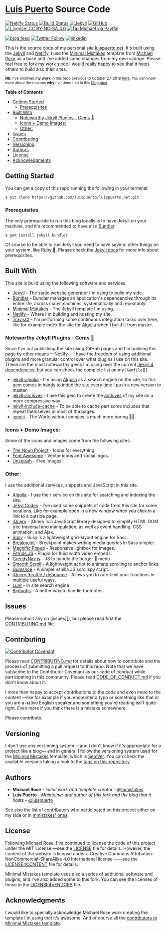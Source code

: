 # [Luis Puerto](https://luispuerto.net) Source Code

[![Netlify Status](https://api.netlify.com/api/v1/badges/e747c978-bb75-4e89-baaa-d7e709185b5b/deploy-status)](https://app.netlify.com/sites/mystifying-haibt-8d1e50/deploys)
[![Build Status](https://img.shields.io/travis/luispuerto/luispuerto.net/master?logo=travis)](https://travis-ci.com/luispuerto/luispuerto.net)
[![Jekyll](https://img.shields.io/badge/jekyll-4.0.0-blue.svg?logo=jekyll)][Jekyll]
[![GitHub](https://img.shields.io/github/license/luispuerto/luispuerto.net?label=code%20license&logo=open-source-initiative&color=#3DA639)][LICENSE]
[![License: CC BY-NC-SA 4.0](https://img.shields.io/badge/content%20license-CC%20BY--NC--SA%204.0-lightgrey?logo=creative-commons)][LICENSE4CONTENT]
[![Tip Michael via PayPal](https://img.shields.io/badge/PayPal-tip%20mmistakes-green.svg?logo=paypal)](https://www.paypal.me/mmistakes)

[![blog feed](https://img.shields.io/badge/feed-blog-yellow?style=social&logo=rss)][feed]
[![Twitter Follow](https://img.shields.io/twitter/follow/lpuerto?style=social)][twitter]
[![linkedin](https://img.shields.io/badge/linkedin-connect-blue?style=social&logo=linkedin)][linkedin]

This is the source code of my personal site [luispuerto.net][]. It's built using the [Jekyll][] and [Netlify][]. I use the [Minimal Mistakes][mmistakes-template] template from [Michael Rose][mmistakes-web] as a base and I've added some changes from my _own vintage_. Please feel free to fork my work since I would really happy to see that it helps others to build also their sites.  

<sub>**NB**: I've archived **my work** in this repo previous to October 27, 2018 [here][site-back]. You can know more about the reasons **why** I've done that in this [blog post](http://luispuerto.net/blog/2018/11/05/cutting-down-the-size-of-your-repo/).</span>

**Table of Contents**
<!-- MarkdownTOC -->

- [Getting Started](#getting-started)
    - [Prerequisites](#prerequisites)
- [Built With](#built-with)
    - [Noteworthy Jekyll Plugins - Gems :gem:](#noteworthy-jekyll-plugins---gems-gem)
    - [Icons + Demo Images:](#icons--demo-images)
    - [Other:](#other)
- [Issues](#issues)
- [Contributing](#contributing)
- [Versioning](#versioning)
- [Authors](#authors)
- [License](#license)
- [Acknowledgments](#acknowledgments)

<!-- /MarkdownTOC -->

## Getting Started

You can get a copy of this repo running the following in your terminal: 

```shell
$ git clone https://github.com/luispuerto/luispuerto.net.git
```

### Prerequisites

The only prerequisite to run this blog locally is to have Jekyll on your machine, and it's recommended to have also [Bundler][]. 

```shell
$ gem install jekyll bundler
```

Of course to be able to run Jekyll you need to have several other things on your system, like Ruby :gem:. Please check the [Jekyll docs][JekyllDocs] for more info about prerequisites. 

## Built With

This site is build using the following software and services. 

- [Jekyll][] - The static website generator I'm using to build my side. 
- [Bundler][] - Bundler manages an application's dependencies through its entire life, across many machines, systematically and repeatably. 
- [Minimal Mistakes][mmistakes-template] - The Jekyll template I'm using. 
- [Netlify][] - Where I'm building and hosting my site. 
- [TravisCI][] - I'm performing some continuous integration tasks over here, like for example index the site for [Algolia][] when I build it from master.  

### Noteworthy Jekyll Plugins - Gems :gem:

Since I've not publishing the site using GitHub pages and I'm building this page by other means —[Netlify][]— I have the freedom of using additional plugins and more granular control over what plugins I use on this site. These are the most noteworthy gems I'm using over the current [Jekyll 4 dependencies][], but you can check the complete list on my [`Gemfile`][].

- [jekyll-algolia][] - I'm using [Algolia][] as a search engine on the site, so this gem comes in handy to index the site every time I push a new version to master.  
- [jekyll-archives][] - I use this gem to create the [archives][luis-archives] of my site on a more compressive way. 
- [jekyll-include-cache][] - To be able to cache part some includes that repeat themselves in most of the pages. 
- [jemoji][] - The World without emojies is much more boring :man_shrugging:. 

### Icons + Demo Images:

Some of the icons and images come from the following sites:

- [The Noun Project][TheNounProject] - Icons for everything. 
- [Font Awesome][FontAwesome] - Vector icons and social logos.
- [Unsplash][] - Free images. 

### Other:

I use the additional services, snippets and JavaScript in this site. 

- [Algolia][] - I use their service on this site for searching and indexing the site. 
- [Jekyl Codex][JekylCodex] - I've used some snippets of code from this site for some solutions. Like for example open in a new window when you click in a link to a outside page. 
- [jQuery][] - jQuery is a JavaScript library designed to simplify HTML DOM tree traversal and manipulation, as well as event handling, CSS animation, and Ajax.
- [Susy][] - Susy is a lightweight grid-layout engine for Sass. 
- [Breakpoint][] - Breakpoint makes writing media queries in Sass simpler. 
- [Magnific Popup][MagnificPopup] - Responsive lightbox for images. 
- [FitVids.JS][] - Plugin for fluid width video embeds. 
- [GreedyNav.js][] - JS to handle the burger :hamburger: menu. 
- [Smooth Scroll][SmoothScroll] - A lightweight script to animate scrolling to anchor links.
- [Gumshoe][] - A simple vanilla JS scrollspy script.
- [jQuery throttle / debounce][JqueryThrottle/Debounce] - Allows you to rate-limit your functions in multiple useful ways.
- [Lunr][] - In site search engine
- [Bigfootjs][] - A better way to handle footnotes. 

## Issues

Please submit any on [issues][], but please read first the [CONTRIBUTING.md][] file.

## Contributing

[![Contributor Covenant](https://img.shields.io/badge/Contributor%20Covenant-v1.4%20adopted-ff69b4.svg)](code-of-conduct.md)

Please read [CONTRIBUTING.md][] for details about how to contribute and the process of submitting a pull request to this repo. Note that we have subscribe to the Contributor Covenant as our code of conduct while participating in this community. Please read [CODE_OF_CONDUCT.md][] if you don't know about it. 

I more than happy to accept contributions to the code and even more to the content —like for example if you encounter a typo or something like that or you are a native English speaker and something you're reading isn't quite right. Even more if you think there is a mistake somewhere.

Please contribute.  

## Versioning

I don't use any versioning system —and I don't know if it's appropriate for a project like a blog— and in general I follow the versioning system used for the [Minimal Mistakes][mmistakes-template] template, which is [SemVer][]. You can check the available versions taking a look to the [tags on this repository][repo-tags]. 

## Authors

- **Michael Rose** - _Initial work and template creator_ - [@mmistakes][mmistakes-gh]
- **Luis Puerto** - _Maintainer and author of this fork and the blog that it hosts_ - [@luispuerto][luispuerto-gh]

See also the list of [contributors][] who participated on this project either on my side or in [mmistakes' ones][mmistakes-contri]. 

## License

Following Michael Rose, I've continued to license the code of this project under the MIT License —see the [LICENSE][] file for details. However, the content of the website is license under a Creative Commons Attribution-NonCommercial-ShareAlike 4.0 International license ——see the [LICENSE4CONTENT][] file for details. 

Minimal Mistakes template uses also a series of additional software and plugins, and I've also added some to this fork. You can see the licenses of those in the [LICENSE4VENDORS][] file. 

## Acknowledgments

I would like to specially acknowledge Michael Rose work creating the template I'm using that it's awesome. And of course all the [contributors to Minimal Mistakes template][mmistakes-contri]. 


[Jekyll]: https://jekyllrb.com
[LICENSE]: LICENSE
[LICENSE4CONTENT]: LICENSE4CONTENT.md
[feed]: https://luispuerto.net/feed.xml
[twitter]: https://twitter.com/lpuerto
[linkedin]: https://www.linkedin.com/in/lpuerto
[luispuerto.net]: https://luispuerto.net
[Netlify]: https://netlify.com
[mmistakes-template]: https://mmistakes.github.io/minimal-mistakes/
[mmistakes-web]: https://mademistakes.com
[site-back]: https://github.com/luispuerto/luispuerto.net.back
[JekyllDocs]: https://jekyllrb.com/docs/
[TravisCI]: https://travis-ci.com
[Algolia]: https://www.algolia.com
[`Gemfile]: Gemfile
[jekyll-algolia]: https://github.com/algolia/jekyll-algolia
[jekyll-archives]: https://github.com/jekyll/jekyll-archives
[luis-archives]: https://luispuerto.net/archive/
[jekyll-include-cache]: https://github.com/benbalter/jekyll-include-cache
[jemoji]: https://github.com/jekyll/jemoji
[kramdown]: https://github.com/gettalong/kramdown
[TheNounProject]: https://thenounproject.com
[FontAwesome]: http://fontawesome.io/
[Unsplash]: https://unsplash.com/
[JekylCodex]: https://jekyllcodex.org
[jQuery]: http://jquery.com/
[Susy]: http://susy.oddbird.net/
[Breakpoint]: http://breakpoint-sass.com/
[MagnificPopup]: http://dimsemenov.com/plugins/magnific-popup/
[FitVids.JS]: http://fitvidsjs.com/
[GreedyNav.js]: https://github.com/lukejacksonn/GreedyNav
[SmoothScroll]: https://github.com/cferdinandi/smooth-scroll
[Gumshoe]: https://github.com/cferdinandi/gumshoe
[JqueryThrottle/Debounce]: http://benalman.com/projects/jquery-throttle-debounce-plugin/
[Lunr]: http://lunrjs.com
[Bigfootjs]: http://www.bigfootjs.com
[CONTRIBUTING.md]: CONTRIBUTING.md
[SemVer]: http://semver.org/
[repo-tags]: https://github.com/luispuerto/luispuerto.net/tags
[mmistakes-gh]: https://github.com/mmistakes
[luispuerto-gh]: https://github.com/luispuerto
[contributors]: https://github.com/luispuerto/luispuerto.net/graphs/contributors
[mmistakes-contri]: https://github.com/mmistakes/minimal-mistakes/graphs/contributors
[LICENSE4VENDORS]: LICENSE4VENDORS.md
[CODE_OF_CONDUCT.md]: CODE_OF_CONDUCT.md
[Bundler]: https://bundler.io
[Jekyll 4 Dependencies]: https://rubygems.org/gems/jekyll/versions/4.0.0/dependencies
